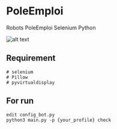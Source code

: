 # PoleEmploi
Robots PoleEmploi Selenium Python

![alt text](http://alloemploi.fr/img/logo-pole-emploi.png)

## Requirement
```
# selenium 
# Pillow
# pyvirtualdisplay
```

## For run
```
edit config_bot.py
python3 main.py -p {your_profile} check 
```
